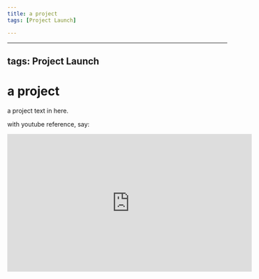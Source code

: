 ```yaml
---
title: a project
tags: [Project Launch]

---
```


---
tags: Project Launch
---

# a project

a project text in here.

with youtube reference, say:

<iframe width="560" height="315" src="https://www.youtube.com/embed/mpnh1YTT66w" title="YouTube video player" frameborder="0" allow="accelerometer; autoplay; clipboard-write; encrypted-media; gyroscope; picture-in-picture; web-share" allowfullscreen></iframe>